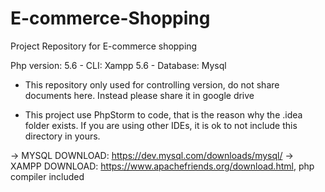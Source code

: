# E-commerce-Shopping
Project Repository for E-commerce shopping

Php version: 5.6   -
CLI: Xampp 5.6   -
Database: Mysql

- This repository only used for controlling version, do not share documents here.
Instead please share it in google drive

- This project use PhpStorm to code, that is the reason why the .idea folder exists. If you
are using other IDEs, it is ok to not include this directory in yours.

-> MYSQL DOWNLOAD: https://dev.mysql.com/downloads/mysql/
-> XAMPP DOWNLOAD: https://www.apachefriends.org/download.html, php compiler included
